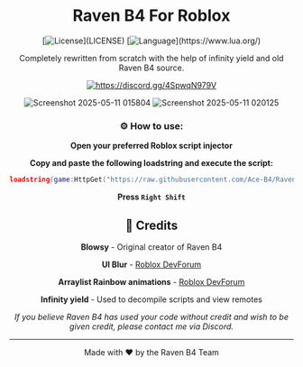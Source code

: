 <div align="center">
  
# Raven B4 For Roblox

[![License](https://img.shields.io/badge/license-MIT-green?)](LICENSE)
[![Language](https://img.shields.io/badge/language-Lua-blue?)](https://www.lua.org/)

Completely rewritten from scratch with the help of infinity yield and old Raven B4 source.

<a href="https://discord.gg/4SpwqN979V"><img src="https://invidget.switchblade.xyz/4SpwqN979V" alt="https://discord.gg/4SpwqN979V"/></a><br>


![Screenshot 2025-05-11 015804](https://github.com/user-attachments/assets/519a901d-a765-4e3a-85ba-6bdbe42d32ce)
![Screenshot 2025-05-11 020125](https://github.com/user-attachments/assets/81d4ce4c-0240-4a76-b4dc-33d70050984f)


### ⚙️ How to use:


**Open your preferred Roblox script injector**

**Copy and paste the following loadstring and execute the script:**
   ```lua
   loadstring(game:HttpGet("https://raw.githubusercontent.com/Ace-B4/Raven-B4-For-Roblox/refs/heads/main/Raven%20B4%20Loader.lua"))()
   ```

**Press `Right Shift`**


## 👏 Credits

**Blowsy** - Original creator of Raven B4

**UI Blur** - [Roblox DevForum](https://devforum.roblox.com/t/ui-blur-automatic/2402850)

**Arraylist Rainbow animations** - [Roblox DevForum](https://devforum.roblox.com/t/4-uigradient-animations-including-rainbow/557922)

**Infinity yield** - Used to decompile scripts and view remotes

*If you believe Raven B4 has used your code without credit and wish to be given credit, please contact me via Discord.*

---


<div align="center">
  
Made with ❤️ by the Raven B4 Team

</div>
</div>
